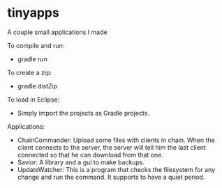 tinyapps
========

A couple small applications I made

To compile and run:
* gradle run

To create a zip:
* gradle distZip

To load in Eclipse:
* Simply import the projects as Gradle projects.

Applications:
* ChainCommander: Upload some files with clients in chain. When the client connects to the server, the server will tell him the last client connected so that he can download from that one.
* Savior: A library and a gui to make backups.
* UpdateWatcher: This is a program that checks the filesystem for any change and run the command. It supports to have a quiet period.
